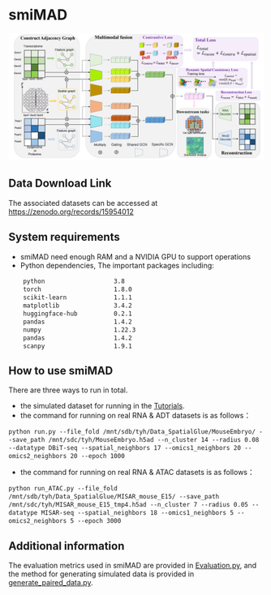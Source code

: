 # smiMAD
![framework](./model.jpg)

## Data Download Link
The associated datasets can be accessed at https://zenodo.org/records/15954012

## System requirements
+ smiMAD need enough RAM and a NVIDIA GPU to support operations
+ Python dependencies, The important packages including:
```
    python                   3.8
    torch                    1.8.0
    scikit-learn             1.1.1
    matplotlib               3.4.2    
    huggingface-hub          0.2.1
    pandas                   1.4.2
    numpy                    1.22.3
    pandas                   1.4.2
    scanpy                   1.9.1
```

## How to use smiMAD
There are three ways to run in total.
+ the simulated dataset for running in the [Tutorials](./Tutorials/).
+ the command for running on real RNA & ADT datasets is as follows：
 ```
python run.py --file_fold /mnt/sdb/tyh/Data_SpatialGlue/MouseEmbryo/ --save_path /mnt/sdc/tyh/MouseEmbryo.h5ad --n_cluster 14 --radius 0.08 --datatype DBiT‑seq --spatial_neighbors 17 --omics1_neighbors 20 --omics2_neighbors 20 --epoch 1000
``` 
+ the command for running on real RNA & ATAC datasets is as follows：
 ```
python run_ATAC.py --file_fold /mnt/sdb/tyh/Data_SpatialGlue/MISAR_mouse_E15/ --save_path /mnt/sdc/tyh/MISAR_mouse_E15_tmp4.h5ad --n_cluster 7 --radius 0.05 --datatype MISAR-seq --spatial_neighbors 18 --omics1_neighbors 5 --omics2_neighbors 5 --epoch 3000
``` 
## Additional information
The evaluation metrics used in smiMAD are provided in [Evaluation.py](./other/Evaluation.py), and the method for generating simulated data is provided in [generate_paired_data.py](./other/generate_paired_data.py).
